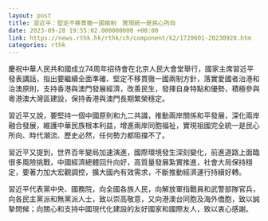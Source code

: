 ```yaml
---
layout: post
title: 習近平：堅定不移貫徹一國兩制　實現統一是民心所向
date: 2023-09-28 19:55:02.000000000 +08:00
link: https://news.rthk.hk/rthk/ch/component/k2/1720601-20230928.htm
categories: rthk
---
```


慶祝中華人民共和國成立74周年招待會在北京人民大會堂舉行，國家主席習近平發表講話，指出要繼續全面準確、堅定不移貫徹一國兩制方針，落實愛國者治港和治澳原則，支持香港與澳門發展經濟，改善民生，發揮自身特點和優勢，積極參與粵港澳大灣區建設，保持香港與澳門長期繁榮穩定。

習近平又說，要堅持一個中國原則和九二共識，推動兩岸關係和平發展，深化兩岸融合發展，維護中華民族根本利益，增進兩岸同胞福祉，實現祖國完全統一是民心所向、時代潮流、歷史必然，任何勢力都阻擋不了。

習近平又提到，世界百年變局加速演進，國際環境發生深刻變化，前進道路上面臨很多風險挑戰，中國經濟總體回升向好，高質量發展紮實推進，社會大局保持穩定，要著力加大宏觀調控，擴大國內有效需求，不斷推動經濟運行持續好轉。

習近平代表黨中央、國務院，向全國各族人民，向解放軍指戰員和武警部隊官兵，向各民主黨派和無黨派人士，致以崇高敬意，又向港澳台同胞及海外僑胞，致以誠摯問候；向關心和支持中國現代化建設的友好國家和國際友人，致以衷心感謝。
